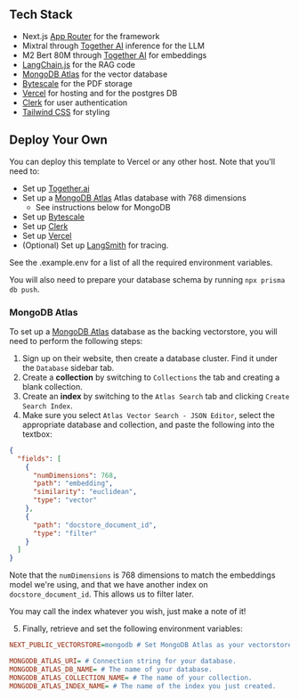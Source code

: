

## Tech Stack

- Next.js [App Router](https://nextjs.org/docs/app) for the framework
- Mixtral through [Together AI](https://dub.sh/together-ai) inference for the LLM
- M2 Bert 80M through [Together AI](https://dub.sh/together-ai) for embeddings
- [LangChain.js](https://js.langchain.com/docs/get_started/introduction/) for the RAG code
- [MongoDB Atlas](https://www.mongodb.com/atlas/database) for the vector database
- [Bytescale](https://www.bytescale.com/) for the PDF storage
- [Vercel](https://vercel.com/) for hosting and for the postgres DB
- [Clerk](https://clerk.dev/) for user authentication
- [Tailwind CSS](https://tailwindcss.com/) for styling

## Deploy Your Own

You can deploy this template to Vercel or any other host. Note that you'll need to:

- Set up [Together.ai](https://dub.sh/together-ai/)
- Set up a [MongoDB Atlas](https://www.mongodb.com/atlas/database) Atlas database with 768 dimensions
  - See instructions below for MongoDB
- Set up [Bytescale](https://www.bytescale.com/)
- Set up [Clerk](https://clerk.dev/)
- Set up [Vercel](https://vercel.com/)
- (Optional) Set up [LangSmith](https://smith.langchain.com/) for tracing.

See the .example.env for a list of all the required environment variables.

You will also need to prepare your database schema by running `npx prisma db push`.

### MongoDB Atlas

To set up a [MongoDB Atlas](https://www.mongodb.com/atlas/database) database as the backing vectorstore, you will need to perform the following steps:

1. Sign up on their website, then create a database cluster. Find it under the `Database` sidebar tab.
2. Create a **collection** by switching to `Collections` the tab and creating a blank collection.
3. Create an **index** by switching to the `Atlas Search` tab and clicking `Create Search Index`.
4. Make sure you select `Atlas Vector Search - JSON Editor`, select the appropriate database and collection, and paste the following into the textbox:

```json
{
  "fields": [
    {
      "numDimensions": 768,
      "path": "embedding",
      "similarity": "euclidean",
      "type": "vector"
    },
    {
      "path": "docstore_document_id",
      "type": "filter"
    }
  ]
}
```

Note that the `numDimensions` is 768 dimensions to match the embeddings model we're using, and that we have another index on `docstore_document_id`. This allows us to filter later.

You may call the index whatever you wish, just make a note of it!

5. Finally, retrieve and set the following environment variables:

```ini
NEXT_PUBLIC_VECTORSTORE=mongodb # Set MongoDB Atlas as your vectorstore

MONGODB_ATLAS_URI= # Connection string for your database.
MONGODB_ATLAS_DB_NAME= # The name of your database.
MONGODB_ATLAS_COLLECTION_NAME= # The name of your collection.
MONGODB_ATLAS_INDEX_NAME= # The name of the index you just created.
```

